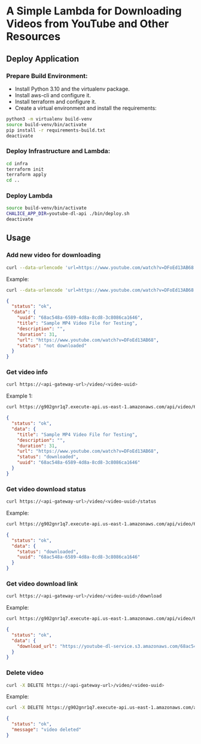 # A Simple Lambda for Downloading Videos from YouTube and Other Resources
## Deploy Application
### Prepare Build Environment:
- Install Python 3.10 and the virtualenv package.
- Install aws-cli and configure it.
- Install terraform and configure it.
- Create a virtual environment and install the requirements:
```bash
python3 -m virtualenv build-venv
source build-venv/bin/activate
pip install -r requirements-build.txt
deactivate
```
### Deploy Infrastructure and Lambda:
```bash
cd infra
terraform init
terraform apply
cd ..
```
### Deploy Lambda
```bash
source build-venv/bin/activate
CHALICE_APP_DIR=youtube-dl-api ./bin/deploy.sh
deactivate
```

## Usage
### Add new video for downloading
```bash
curl --data-urlencode 'url=https://www.youtube.com/watch?v=DFoEd13AB68' https://<api-gateway-url>/video
```
Example:
```bash
curl --data-urlencode 'url=https://www.youtube.com/watch?v=DFoEd13AB68' https://g902gnr1q7.execute-api.us-east-1.amazonaws.com/api/video | jq
```
```json
{
  "status": "ok",
  "data": {
    "uuid": "68ac548a-6589-4d8a-8cd8-3c8086ca1646",
    "title": "Sample MP4 Video File for Testing",
    "description": "",
    "duration": 31,
    "url": "https://www.youtube.com/watch?v=DFoEd13AB68",
    "status": "not downloaded"
  }
}
```
### Get video info
```bash
curl https://<api-gateway-url>/video/<video-uuid>
```
Example 1:
```bash
curl https://g902gnr1q7.execute-api.us-east-1.amazonaws.com/api/video/68ac548a-6589-4d8a-8cd8-3c8086ca1646 | jq
```

```json
{
  "status": "ok",
  "data": {
    "title": "Sample MP4 Video File for Testing",
    "description": "",
    "duration": 31,
    "url": "https://www.youtube.com/watch?v=DFoEd13AB68",
    "status": "downloaded",
    "uuid": "68ac548a-6589-4d8a-8cd8-3c8086ca1646"
  }
}
```


### Get video download status
```bash
curl https://<api-gateway-url>/video/<video-uuid>/status
```
Example:
```bash
curl https://g902gnr1q7.execute-api.us-east-1.amazonaws.com/api/video/68ac548a-6589-4d8a-8cd8-3c8086ca1646/status | jq
```
```json
{
  "status": "ok",
  "data": {
    "status": "downloaded",
    "uuid": "68ac548a-6589-4d8a-8cd8-3c8086ca1646"
  }
}
```
### Get video download link
```bash
curl https://<api-gateway-url>/video/<video-uuid>/download
```
Example:
```bash
curl https://g902gnr1q7.execute-api.us-east-1.amazonaws.com/api/video/68ac548a-6589-4d8a-8cd8-3c8086ca1646/download | jq
```
```json
{
  "status": "ok",
  "data": {
    "download_url": "https://youtube-dl-service.s3.amazonaws.com/68ac548a-6589-4d8a-8cd8-3c8086ca1646/Sample%20MP4%20Video%20File%20for%20Testing-DFoEd13AB68.mp4?AWSAccessKeyId=ASIAYBCVR6DMXFUECM5D&Signature=Xx3%2BEwOAc6KLmTIJpkyentujm8k%3D&x-amz-security-token=IQoJb3JpZ2luX2VjEGsaCXVzLWVhc3QtMSJHMEUCIQD87Yakv6ZxqGWVmzhvPUUWSSLRvkBg%2BUsxP71eq3YmRgIgbt9gOClkYN4tp%2FrcGCm0%2FR%2BvEIkIC8%2BtlNkpJxTyLskqgQMI9P%2F%2F%2F%2F%2F%2F%2F%2F%2F%2FARADGgw1NTIwODI3MzEyMjUiDBxh6FPkeORrcr8zaSrVAnJX7i73rA2%2F1%2FQ4Ax0FdBGvxnm9KY3fqN4z6wIjME22xq%2FvVTg8VJ7jgjaR%2FzIZWaYNDquzf7VWfx9lGiEiXvksQjtWhH2LoN8hQWBSDnY6OC8e%2Fvt1xD8q9xe9gjtU%2FsHkAkDXWczWkCe34f6CAQ4eqCt2yTxTPzBXjdewL383nN%2FDvR4QCSrPxRBkb5M%2Bv5KWEHwb%2FhlUK2%2FvuJEtpSiN7OJ5Cmp%2BZKRIhfo3e2UQVCr3lv0SSsDoKe5FdRHrDhpOIvAyqYDqtyWTZi4hNeHC%2BtK4ZcToHoA%2F5LPqcNPCO2hDrJRhTMlKFLKmYsYS1wAEQ7iOOrMiw7BNQgWmnh6O8q9vy%2B12JD9FLXovQIryeHF186VKgBbFY0%2BRv%2BmzH4vPkSHRbRRM%2BtJB%2FBuRN2Vg2v0K%2F8zS%2FJBGKjY1QNdUqRWHCvXZNd9BmbU3wNb49WdtYnNEMIji9aUGOp4BPUUkWWelBXOk2p%2FNcBWRkQJ8z%2B050SwWSW0AplcEvuCI%2FNr139X3wNrsPhUEUXWNo7JHFxuzrpfA3yDjeJq9F7As72a1aHEzd56uBt5QSdp8Rmy%2BFuUNf5iuX7HFfyE4lk3101OT0RPc00fSVGX2qQI4%2BdSI0aLti6Ov9bAS6TXJG%2FGJhMn3yljPKvx3p7S9fp5S32nNJruKrSz8oTM%3D&Expires=1690141494"
  }
}
```
### Delete video
```bash
curl -X DELETE https://<api-gateway-url>/video/<video-uuid>
```
Example:
```bash
curl -X DELETE https://g902gnr1q7.execute-api.us-east-1.amazonaws.com/api/video/68ac548a-6589-4d8a-8cd8-3c8086ca1646 | jq
```
```json
{
  "status": "ok",
  "message": "video deleted"
}
```
